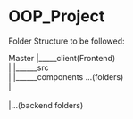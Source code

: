 # OOP_Project

Folder Structure to be followed:

Master
  |_____client(Frontend)
  <br>
  |         |______src
  <br>
  |       |______components ...(folders)
  <br>
  |          
  <br>
  |...(backend folders)
